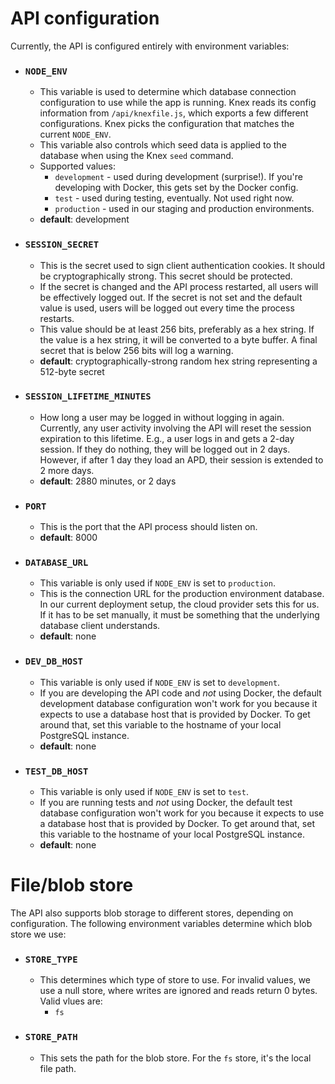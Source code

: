 # API configuration

Currently, the API is configured entirely with environment variables:

* ### `NODE_ENV`

  * This variable is used to determine which database connection configuration
    to use while the app is running. Knex reads its config information from
    `/api/knexfile.js`, which exports a few different configurations. Knex picks
    the configuration that matches the current `NODE_ENV`.
  * This variable also controls which seed data is applied to the database when
    using the Knex `seed` command.
  * Supported values:
    * `development` - used during development (surprise!). If you're developing
      with Docker, this gets set by the Docker config.
    * `test` - used during testing, eventually. Not used right now.
    * `production` - used in our staging and production environments.
  * **default**: development

* ### `SESSION_SECRET`

  * This is the secret used to sign client authentication cookies. It should be
    cryptographically strong. This secret should be protected.
  * If the secret is changed and the API process restarted, all users will be
    effectively logged out. If the secret is not set and the default value is
    used, users will be logged out every time the process restarts.
  * This value should be at least 256 bits, preferably as a hex string.  If the
    value is a hex string, it will be converted to a byte buffer.  A final secret
    that is below 256 bits will log a warning.
  * **default**: cryptographically-strong random hex string representing a
    512-byte secret

* ### `SESSION_LIFETIME_MINUTES`
  * How long a user may be logged in without logging in again. Currently, any
    user activity involving the API will reset the session expiration to this
    lifetime.  E.g., a user logs in and gets a 2-day session.  If they do
    nothing, they will be logged out in 2 days.  However, if after 1 day they
    load an APD, their session is extended to 2 more days.
  * **default**: 2880 minutes, or 2 days

* ### `PORT`

  * This is the port that the API process should listen on.
  * **default**: 8000

* ### `DATABASE_URL`

  * This variable is only used if `NODE_ENV` is set to `production`.
  * This is the connection URL for the production environment database. In our
    current deployment setup, the cloud provider sets this for us. If it has to
    be set manually, it must be something that the underlying database client
    understands.
  * **default**: none

* ### `DEV_DB_HOST`

  * This variable is only used if `NODE_ENV` is set to `development`.
  * If you are developing the API code and _not_ using Docker, the default
    development database configuration won't work for you because it expects to
    use a database host that is provided by Docker. To get around that, set this
    variable to the hostname of your local PostgreSQL instance.
  * **default**: none

* ### `TEST_DB_HOST`

  * This variable is only used if `NODE_ENV` is set to `test`.
  * If you are running tests and _not_ using Docker, the default test database
    configuration won't work for you because it expects to use a database host
    that is provided by Docker. To get around that, set this variable to the
    hostname of your local PostgreSQL instance.
  * **default**: none

# File/blob store

The API also supports blob storage to different stores, depending on
configuration.  The following environment variables determine which blob store
we use:

* ### `STORE_TYPE`

  * This determines which type of store to use.  For invalid values, we use a
    null store, where writes are ignored and reads return 0 bytes.  
    Valid vlues are:
     * `fs`

* ### `STORE_PATH`

  * This sets the path for the blob store.  For the `fs` store, it's the
    local file path.